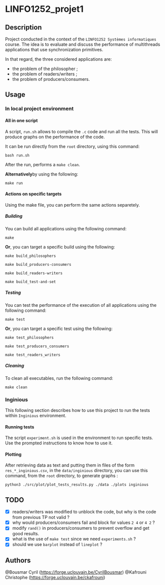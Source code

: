 # LINFO1252_projet1

## Description
Project conducted in the context of the `LINFO1252 Systèmes informatiques` course.
The idea is to evaluate and discuss the performance of multithreads applications that use synchronization primitives.

In that regard, the three considered applications are:
- the problem of the philosopher ;
- the problem of readers/writers ;
- the problem of producers/consumers.

## Usage

### In local project environment

#### All in one script
A script, `run.sh` allows to compile the `.c` code and run all the tests. This will produce graphs on the performance of the code.

It can be run directly from the `root` directory, using this command:
```shell
bash run.sh
```

After the run, performs a `make clean`.

**Alternatively**by using the following:
```shell
make run
```

#### Actions on specific targets
Using the make file, you can perform the same actions separetely.

##### Building
You can build all applications using the following command:
```shell
make
```

**Or**, you can target a specific build using the following:
```shell
make build_philosophers
```

```shell
make build_producers-consumers
```

```shell
make build_readers-writers
```

```shell
make build_test-and-set
```

##### Testing
You can test the performance of the execution of all applications using the following command:
```shell
make test
```

**Or**, you can target a specific test using the following:
```shell
make test_philosophers
```

```shell
make test_producers_consumers
```

```shell
make test_readers_writers
```

##### Cleaning
To clean all executables, run the following command:
```shell
make clean
```

### Inginious
This following section describes how to use this project to run the tests within `Inginious` environment.

#### Running tests
The script `experiment.sh` is used in the environment to run specific tests. Use the prompted instructions to know how to use it.

#### Plotting
After retrieving data as text and putting them in files of the form `res_*_inginious.csv`, in the `data/inginious` directory, you can use this command, from the `root` directory, to generate graphs :
```shell
python3 ./src/plot/plot_tests_results.py ./data ./plots inginious
```

## TODO

- [x] readers/writers was modified to unblock the code, but why is the code from previous TP not valid ?
- [x] why would producers/consumers fail and block for values `2 4` or `4 2` ?
- [x] modify `rand()` in producers/consumers to prevent overflow and get good results.
- [x] what is the use of `make test` since we need `experiments.sh` ?
- [x] should we use `barplot` instead of `lineplot` ?

## Authors
@Bousmar Cyril (https://forge.uclouvain.be/CyrilBousmar)
@Kafrouni Christophe (https://forge.uclouvain.be/ckafrouni)
